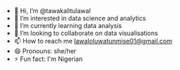 - 👋 Hi, I’m @tawakalitulawal
- 👀 I’m interested in data science and analytics
- 🌱 I’m currently learning data analysis
- 💞️ I’m looking to collaborate on data visualisations
- 📫 How to reach me lawaloluwatunmise01@gmail.com
- 😄 Pronouns: she/her
- ⚡ Fun fact: I'm Nigerian

<!---
tawakalitulawal/tawakalitulawal is a ✨ special ✨ repository because its `README.md` (this file) appears on your GitHub profile.
You can click the Preview link to take a look at your changes.
--->
